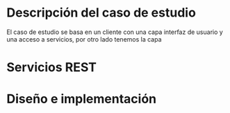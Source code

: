 # Descripción del caso de estudio
El caso de estudio se basa en un cliente con una capa interfaz de usuario y una acceso a servicios, por otro lado tenemos la capa
# Servicios REST
# Diseño e implementación